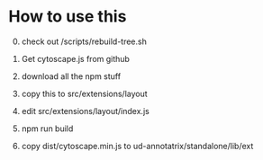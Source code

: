 
# How to use this

0. check out /scripts/rebuild-tree.sh

1. Get cytoscape.js from github

2. download all the npm stuff

3. copy this to src/extensions/layout

4. edit src/extensions/layout/index.js

5. npm run build

6. copy dist/cytoscape.min.js to ud-annotatrix/standalone/lib/ext
